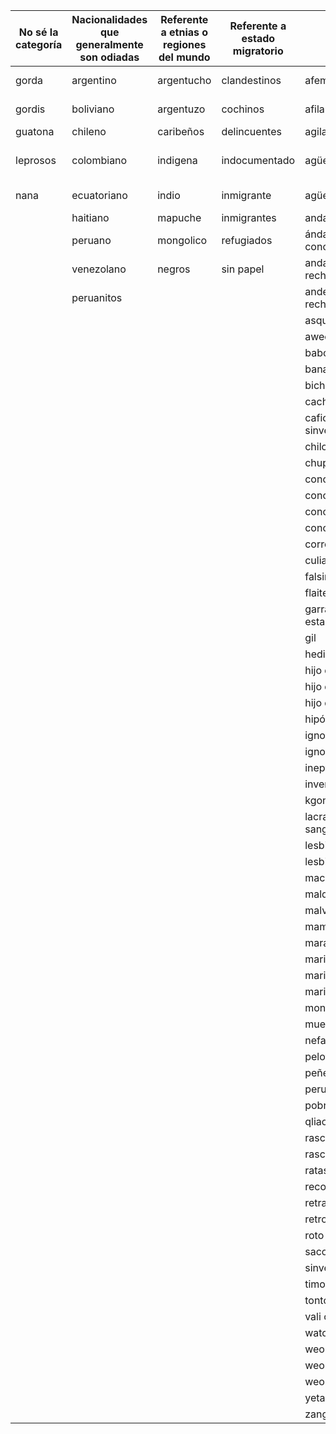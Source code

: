 |No sé la categoría|Nacionalidades que generalmente son odiadas|Referente a etnias o regiones del mundo|Referente a estado migratorio|Insultos                 |De indole sexual |De Inferioridad |Hashtags|Violencia      |Referente a idelogía política|
|------------------|-------------------------------------------|---------------------------------------|-----------------------------|-------------------------|-----------------|----------------|--------|---------------|-----------------------------|
|gorda             |argentino                                  |argentucho                             |clandestinos                 |afeminado                |chino tuerto     |eres una imbécil|feminazi|te pego        |fachos                       |
|gordis            |boliviano                                  |argentuzo                              |cochinos                     |afilar                   |chupar *         |escoria         |        |pegarte        |zurdos                       |
|guatona           |chileno                                    |caribeños                              |delincuentes                 |agilao                   |mamar            |payaso          |        |callate        |zurdito                      |
|leprosos          |colombiano                                 |indigena                               |indocumentado                |agüeona                  |masca de centella|comunacho       |        |que te calles  |comunistas                   |
|nana              |ecuatoriano                                |indio                                  |inmigrante                   |agüeonao                 |pichula          |flaiterio       |        |a fregar puta  |derechista                   |
|                  |haitiano                                   |mapuche                                |inmigrantes                  |andate a la chucha       |pico             |                |        |malditas       |socialismucho                |
|                  |peruano                                    |mongolico                              |refugiados                   |ándate a la conchatumadre|poto             |                |        |sacar la chucha|rojizos                      |
|                  |venezolano                                 |negros                                 |sin papel                    |andate a la rechucha     |                 |                |        |               |                             |
|                  |peruanitos                                 |                                       |                             |andense a la rechucha    |                 |                |        |               |                             |
|                  |                                           |                                       |                             |asqueroso                |                 |                |        |               |                             |
|                  |                                           |                                       |                             |aweonao                  |                 |                |        |               |                             |
|                  |                                           |                                       |                             |baboso                   |                 |                |        |               |                             |
|                  |                                           |                                       |                             |bananero                 |                 |                |        |               |                             |
|                  |                                           |                                       |                             |bichos enfermos          |                 |                |        |               |                             |
|                  |                                           |                                       |                             |cachar                   |                 |                |        |               |                             |
|                  |                                           |                                       |                             |cafiches sinverguenzas   |                 |                |        |               |                             |
|                  |                                           |                                       |                             |chilote                  |                 |                |        |               |                             |
|                  |                                           |                                       |                             |chupa pico               |                 |                |        |               |                             |
|                  |                                           |                                       |                             |concha                   |                 |                |        |               |                             |
|                  |                                           |                                       |                             |concha la wea            |                 |                |        |               |                             |
|                  |                                           |                                       |                             |concha tu madre          |                 |                |        |               |                             |
|                  |                                           |                                       |                             |conchetumadre            |                 |                |        |               |                             |
|                  |                                           |                                       |                             |correrse la paja         |                 |                |        |               |                             |
|                  |                                           |                                       |                             |culiao                   |                 |                |        |               |                             |
|                  |                                           |                                       |                             |falsinista               |                 |                |        |               |                             |
|                  |                                           |                                       |                             |flaite                   |                 |                |        |               |                             |
|                  |                                           |                                       |                             |garrapatas del estado    |                 |                |        |               |                             |
|                  |                                           |                                       |                             |gil                      |                 |                |        |               |                             |
|                  |                                           |                                       |                             |hediondos                |                 |                |        |               |                             |
|                  |                                           |                                       |                             |hijo de la trola         |                 |                |        |               |                             |
|                  |                                           |                                       |                             |hijo de perra            |                 |                |        |               |                             |
|                  |                                           |                                       |                             |hijo de perra            |                 |                |        |               |                             |
|                  |                                           |                                       |                             |hipócritas               |                 |                |        |               |                             |
|                  |                                           |                                       |                             |ignorante                |                 |                |        |               |                             |
|                  |                                           |                                       |                             |ignorantes               |                 |                |        |               |                             |
|                  |                                           |                                       |                             |inepta                   |                 |                |        |               |                             |
|                  |                                           |                                       |                             |inverbes                 |                 |                |        |               |                             |
|                  |                                           |                                       |                             |kgon                     |                 |                |        |               |                             |
|                  |                                           |                                       |                             |lacras chupa sangre      |                 |                |        |               |                             |
|                  |                                           |                                       |                             |lesbianas qls            |                 |                |        |               |                             |
|                  |                                           |                                       |                             |lesbianos                |                 |                |        |               |                             |
|                  |                                           |                                       |                             |machito                  |                 |                |        |               |                             |
|                  |                                           |                                       |                             |malditos                 |                 |                |        |               |                             |
|                  |                                           |                                       |                             |malvivientes             |                 |                |        |               |                             |
|                  |                                           |                                       |                             |mamón                    |                 |                |        |               |                             |
|                  |                                           |                                       |                             |maraca                   |                 |                |        |               |                             |
|                  |                                           |                                       |                             |mariconcito              |                 |                |        |               |                             |
|                  |                                           |                                       |                             |maricoteca               |                 |                |        |               |                             |
|                  |                                           |                                       |                             |marimacha                |                 |                |        |               |                             |
|                  |                                           |                                       |                             |monos                    |                 |                |        |               |                             |
|                  |                                           |                                       |                             |muertos de hambre        |                 |                |        |               |                             |
|                  |                                           |                                       |                             |nefastos                 |                 |                |        |               |                             |
|                  |                                           |                                       |                             |pelotas.                 |                 |                |        |               |                             |
|                  |                                           |                                       |                             |peñeteñes                |                 |                |        |               |                             |
|                  |                                           |                                       |                             |perucos                  |                 |                |        |               |                             |
|                  |                                           |                                       |                             |pobre weon               |                 |                |        |               |                             |
|                  |                                           |                                       |                             |qliao                    |                 |                |        |               |                             |
|                  |                                           |                                       |                             |rasca                    |                 |                |        |               |                             |
|                  |                                           |                                       |                             |rascas                   |                 |                |        |               |                             |
|                  |                                           |                                       |                             |ratas cobardes           |                 |                |        |               |                             |
|                  |                                           |                                       |                             |reconchadetumadre        |                 |                |        |               |                             |
|                  |                                           |                                       |                             |retrasado                |                 |                |        |               |                             |
|                  |                                           |                                       |                             |retrogradas              |                 |                |        |               |                             |
|                  |                                           |                                       |                             |roto maloliente          |                 |                |        |               |                             |
|                  |                                           |                                       |                             |saco de weas             |                 |                |        |               |                             |
|                  |                                           |                                       |                             |sinverguenzas            |                 |                |        |               |                             |
|                  |                                           |                                       |                             |timoratos                |                 |                |        |               |                             |
|                  |                                           |                                       |                             |tonto weon               |                 |                |        |               |                             |
|                  |                                           |                                       |                             |vali cayampa             |                 |                |        |               |                             |
|                  |                                           |                                       |                             |watona                   |                 |                |        |               |                             |
|                  |                                           |                                       |                             |weon                     |                 |                |        |               |                             |
|                  |                                           |                                       |                             |weon pobre               |                 |                |        |               |                             |
|                  |                                           |                                       |                             |weon tonto               |                 |                |        |               |                             |
|                  |                                           |                                       |                             |yeta                     |                 |                |        |               |                             |
|                  |                                           |                                       |                             |zanganos                 |                 |                |        |               |                             |
